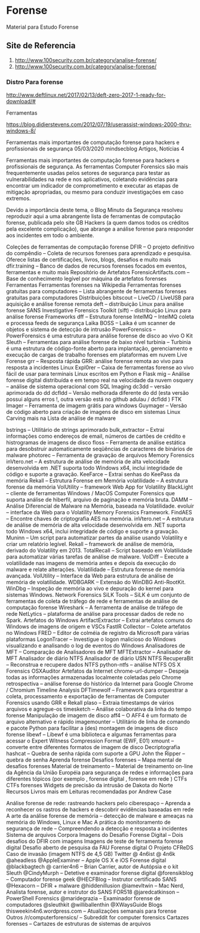 <h1>Forense</h1>
Material para Estudo Forense


<h2>Site de Referencia</h2>


1) http://www.100security.com.br/category/analise-forense/
2) http://www.100security.com.br/category/analise-forense/


<h3>Distro Para forense</h3>

http://www.deftlinux.net/2017/02/13/deft-zero-2017-1-ready-for-download/#


Ferramentas 

https://blog.didierstevens.com/2012/07/19/userassist-windows-2000-thru-windows-8/




Ferramentas mais importantes de computação forense para hackers e profissionais de segurança
05/03/2020 mindsecblog Artigos, Notícias 4

Ferramentas mais importantes de computação forense para hackers e profissionais de segurança. As ferramentas Computer Forensics são mais frequentemente usadas pelos setores de segurança para testar as vulnerabilidades na rede e nos aplicativos, coletando evidências para encontrar um indicador de comprometimento e executar as etapas de mitigação apropriadas, ou mesmo para conduzir investigações em caso extremos.

Devido a importância deste tema, o Blog Minuto da Segurança resolveu reproduzir aqui a uma abrangente lista de ferramentas de computação forense, publicada pelo site GB Hackers (a quem damos todos os créditos pela excelente complicação), que abrange a análise forense para responder aos incidentes em todo o ambiente.

Coleções de ferramentas de computação forense
DFIR – O projeto definitivo do compêndio  – Coleta de recursos forenses para aprendizado e pesquisa. Oferece listas de certificações, livros, blogs, desafios e muito mais
dfir.training  – Banco de dados de recursos forenses focados em eventos, ferramentas e muito mais
Repositório de Artefatos ForensicArtifacts.com  – Base de conhecimento legível por máquina de artefatos forenses
Ferramentas
Ferramentas forenses na Wikipedia
Ferramentas forenses gratuitas para computadores  – Lista abrangente de ferramentas forenses gratuitas para computadores
Distribuições
bitscout  – LiveCD / LiveUSB para aquisição e análise forense remota
deft  – distribuição Linux para análise forense
SANS Investigative Forensics Toolkit (sift)  – distribuição Linux para análise forense
Frameworks
dff  – Estrutura forense
IntelMQ  – IntelMQ coleta e processa feeds de segurança
Laika BOSS  – Laika é um scanner de objetos e sistema de detecção de intrusão
PowerForensics  – PowerForensics é uma estrutura para análise forense de disco ao vivo
O Kit Sleuth  – Ferramentas para análise forense de baixo nível
turbinia  – Turbinia é uma estrutura de código-fonte aberto para implantação, gerenciamento e execução de cargas de trabalho forenses em plataformas em nuvem
Live Forense 
grr  – Resposta rápida GRR: análise forense remota ao vivo para resposta a incidentes
Linux Expl0rer  – Caixa de ferramentas forense ao vivo fácil de usar para terminais Linux escritos em Python e Flask
mig  – Análise forense digital distribuída e em tempo real na velocidade da nuvem
osquery  – análise de sistema operacional com SQL
Imaging
dc3dd  – versão aprimorada do dd
dcfldd  – Versão melhorada diferente do dd (esta versão possui alguns erros !, outra versão está no github  adulau / dcfldd )
FTK Imager  – Ferramenta de imagem grátis para windows
Guymager  – Versão de código aberto para criação de imagens de disco em sistemas Linux
Carving
mais na  Lista de análise de malware

bstrings  – Utilitário de strings aprimorado
bulk_extractor  – Extrai informações como endereços de email, números de cartões de crédito e histrogramas de imagens de disco
floss  – Ferramenta de análise estática para desobstruir automaticamente seqüências de caracteres de binários de malware
photorec  – Ferramenta de gravação de arquivos
Memory Forensics
inVtero.net  – A estrutura de análise de memória de alta velocidade desenvolvida em .NET suporta todo Windows x64, inclui integridade de código e suporte a gravação.
KeeFarce  – Extrai senhas do KeePass da memória
Rekall  – Estrutura Forense em Memória
volatilidade  – A estrutura forense da memória
VolUtility  – framework Web App for Volatility
BlackLight – cliente de ferramentas Windows / MacOS Computer Forensics que suporta análise de hiberfil, arquivo de paginação e memória bruta.
DAMM – Análise Diferencial de Malware na Memória, baseada na Volatilidade.
evoluir – interface da Web para o Volatility Memory Forensics Framework.
FindAES – Encontre chaves de criptografia AES na memória.
inVtero.net – A estrutura de análise de memória de alta velocidade desenvolvida em .NET suporta todo Windows x64, inclui integridade de código e suporte a gravação.
Muninn – Um script para automatizar partes da análise usando Volatility e criar um relatório legível.
Rekall – framework de análise de memória, derivado do Volatility em 2013.
TotalRecall – Script baseado em Volatilidade para automatizar várias tarefas de análise de malware.
VolDiff – Execute a volatilidade nas imagens de memória antes e depois da execução do malware e relate alterações.
Volatilidade – Estrutura forense de memória avançada.
VolUtility – Interface da Web para estrutura de análise de memória de volatilidade.
WDBGARK – Extensão do WinDBG Anti-RootKit.
WinDbg – Inspeção de memória ao vivo e depuração do kernel para sistemas Windows.
Network Forensics
SiLK Tools  – SiLK é um conjunto de ferramentas de coleta de tráfego de rede e ferramentas de análise de computação forense
Wireshark  – A ferramenta de análise de tráfego de rede
NetLytics  – plataforma de análise para processar dados de rede no Spark.
Artefatos do Windows
ArtifactExtractor  – Extrai artefatos comuns do Windows de imagens de origem e VSCs
FastIR Collector  – Colete artefatos no Windows
FRED  – Editor de colméia de registro da Microsoft para várias plataformas
LogonTracer  – Investigue o logon malicioso do Windows visualizando e analisando o log de eventos do Windows
Analisadores  de MFT – Comparação de Analisadores de MFT
MFTExtractor  – Analisador de MFT
Analisador de diário NTFS
Analisador de diário USN NTFS
RecuperaBit  – Reconstrua e recupere dados NTFS
python-ntfs  – análise NTFS
OS X Forensics
OSXAuditor
Artefatos da Internet
chrome-url-dumper  – Despeja todas as informações armazenadas localmente coletadas pelo Chrome
retrospectiva  – análise forense do histórico da Internet para Google Chrome / Chromium
Timeline Analysis
DFTimewolf  – Framework para orquestrar a coleta, processamento e exportação de ferramentas de Computer Forensics usando GRR e Rekall
plaso  – Extraia timestamps de vários arquivos e agregue-os
timesketch  – Análise colaborativa da linha do tempo forense
Manipulação de imagem de disco
aff4  – O AFF4 é um formato de arquivo alternativo e rápido
imagemounter  – Utilitário de linha de comando e pacote Python para facilitar a (des) montagem de imagens de disco forense
libewf  – Libewf é uma biblioteca e algumas ferramentas para acessar o Expert Witness Compression Format (EWF, E01)
xmount  – converte entre diferentes formatos de imagem de disco
Decriptografia
hashcat  – Quebra de senha rápida com suporte a GPU
John the Ripper  – quebra de senha
Aprenda forense
Desafios forenses  – Mapa mental de desafios forenses
Material de treinamento  – Material de treinamento on-line da Agência da União Européia para segurança de redes e informações para diferentes tópicos (por exemplo  , forense digital ,  forense em rede )
CTFs
CTFs forenses
Widgets de precisão da intrusão de Dakota do Norte
Recursos
Livros
mais em  Leituras recomendadas  por Andrew Case

Análise forense de rede: rastreando hackers pelo ciberespaço  – Aprenda a reconhecer os rastros de hackers e descobrir evidências baseadas em rede
A arte da análise forense de memória  – detecção de malware e ameaças na memória do Windows, Linux e Mac
A prática do monitoramento de segurança de rede  – Compreendendo a detecção e resposta a incidentes
Sistema de arquivos Corpora
Imagens do Desafio Forense Digital  – Dois desafios do DFIR com imagens
Imagens de teste de ferramenta forense digital
Desafio aberto de pesquisa da FAU Forense digital
O Projeto CFReDS
Caso de invasão (imagem NTFS de 4,5 GB)
Twitter
@ 4n6ist
@ 4n6k
@aheadless
@AppleExaminer  – Apple OS X e iOS Forense digital
@blackbagtech
@ carrier4n6  – Brian Carrier, autor de Autópsia e o kit Sleuth
@CindyMurph  – Detetive e examinador forense digital
@forensikblog  – Computador forense geek
@HECFBlog  – Instrutor certificado SANS
@Hexacorn  – DFIR + malware
@hiddenillusion
@iamevltwin  – Mac Nerd, Analista forense, autor e instrutor do SANS FOR518
@jaredcatkinson  – PowerShell Forensics
@maridegrazia  – Examinador forense de computadores
@sleuthkit
@williballenthin
@XWaysGuide
Blogs
thisweekin4n6.wordpress.com  – Atualizações semanais para forense
Outros
/r/computerforensics/ – Subreddit for computer forensics
 Cartazes forenses – Cartazes de estruturas de sistemas de arquivos
